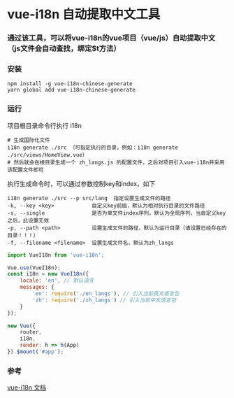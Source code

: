 # vue-i18n 自动提取中文工具

###  通过该工具，可以将vue-i18n的vue项目（vue/js）自动提取中文（js文件会自动查找，绑定$t方法）
### 安装
```
npm install -g vue-i18n-chinese-generate
yarn global add vue-i18n-chinese-generate
```
### 运行

项目根目录命令行执行 i18n
```
# 生成国际化文件
i18n generate ./src （可指定执行的目录，例如：i18n generate ./src/views/HomeView.vue）
# 然后就会在根目录生成一个 zh_langs.js 的配置文件，之后对项目引入vue-i18n并采用该配置文件即可
```

执行生成命令时，可以通过参数控制key和index，如下
```
i18n generate ./src --p src/lang  指定设置生成文件的路径
-k, --key <key>            自定义key前缀，默认为相对执行目录的文件路径
-s, --single               是否为单文件index序列，默认为全局序列，当自定义key之后，此设置无效
-p, --path <path>          设置生成文件的路径，默认为运行目录（请设置已经存在的目录！！！）
-f, --filename <filename>  设置生成文件名，默认为zh_langs
```

```javascript
import VueI18n from 'vue-i18n';

Vue.use(VueI18n);
const i18n = new VueI18n({
	locale: 'en', // 默认语言
	messages: {
		'en': require('./en_langs'), // 引入当前英文语言包
		'zh': require('./zh_langs') // 引入当前中文语言包
	}
});

new Vue({
	router,
	i18n,
	render: h => h(App)
}).$mount('#app');
```

### 参考
[vue-i18n 文档](https://kazupon.github.io/vue-i18n/)
